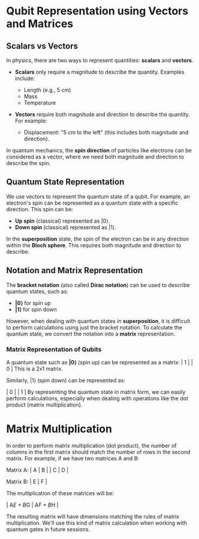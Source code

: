 # Qubit Representation using Vectors and Matrices

## Scalars vs Vectors
In physics, there are two ways to represent quantities: **scalars** and **vectors**.
- **Scalars** only require a magnitude to describe the quantity. Examples include:
  - Length (e.g., 5 cm)
  - Mass
  - Temperature

- **Vectors** require both magnitude and direction to describe the quantity. For example:
  - Displacement: "5 cm to the left" (this includes both magnitude and direction).
  
In quantum mechanics, the **spin direction** of particles like electrons can be considered as a vector, where we need both magnitude and direction to describe the spin.

## Quantum State Representation
We use vectors to represent the quantum state of a qubit. For example, an electron's spin can be represented as a quantum state with a specific direction. This spin can be:
- **Up spin** (classical) represented as |0⟩.
- **Down spin** (classical) represented as |1⟩.

In the **superposition** state, the spin of the electron can be in any direction within the **Bloch sphere**. This requires both magnitude and direction to describe.

## Notation and Matrix Representation
The **bracket notation** (also called **Dirac notation**) can be used to describe quantum states, such as:
- **|0⟩** for spin up
- **|1⟩** for spin down

However, when dealing with quantum states in **superposition**, it is difficult to perform calculations using just the bracket notation. To calculate the quantum state, we convert the notation into a **matrix** representation.

### Matrix Representation of Qubits
A quantum state such as **|0⟩** (spin up) can be represented as a matrix:
| 1 |
| 0 |
This is a 2x1 matrix.

Similarly, |1⟩ (spin down) can be represented as:

| 0 |
| 1 |
By representing the quantum state in matrix form, we can easily perform calculations, especially when dealing with operations like the dot product (matrix multiplication).

# Matrix Multiplication
In order to perform matrix multiplication (dot product), the number of columns in the first matrix should match the number of rows in the second matrix. For example, if we have two matrices A and B:

Matrix A:
| A | B |
| C | D |

Matrix B:
| E | F |

The multiplication of these matrices will be:

| A*E + B*G | A*F + B*H |

The resulting matrix will have dimensions matching the rules of matrix multiplication. We'll use this kind of matrix calculation when working with quantum gates in future sessions.

